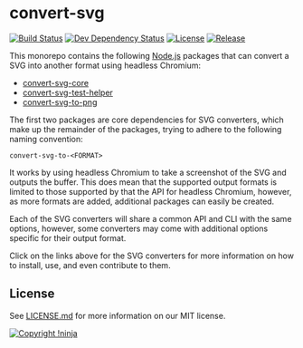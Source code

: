 # convert-svg

[![Build Status](https://img.shields.io/travis/NotNinja/convert-svg-to-png/develop.svg?style=flat-square)](https://travis-ci.org/NotNinja/convert-svg-to-png)
[![Dev Dependency Status](https://img.shields.io/david/dev/NotNinja/convert-svg-to-png.svg?style=flat-square)](https://david-dm.org/NotNinja/convert-svg-to-png?type=dev)
[![License](https://img.shields.io/github/license/NotNinja/convert-svg-to-png.svg?style=flat-square)](https://github.com/NotNinja/convert-svg-to-png/blob/master/LICENSE.md)
[![Release](https://img.shields.io/github/release/NotNinja/convert-svg-to-png.svg?style=flat-square)](https://github.com/NotNinja/convert-svg-to-png)

This monorepo contains the following [Node.js](https://nodejs.org) packages that can convert a SVG into another format
using headless Chromium:

* [convert-svg-core](https://github.com/NotNinja/convert-svg-to-png/tree/master/packages/convert-svg-core)
* [convert-svg-test-helper](https://github.com/NotNinja/convert-svg-to-png/tree/master/packages/convert-svg-test-helper)
* [convert-svg-to-png](https://github.com/NotNinja/convert-svg-to-png/tree/master/packages/convert-svg-to-png)

The first two packages are core dependencies for SVG converters, which make up the remainder of the packages, trying to
adhere to the following naming convention:

    convert-svg-to-<FORMAT>

It works by using headless Chromium to take a screenshot of the SVG and outputs the buffer. This does mean that the
supported output formats is limited to those supported by that the API for headless Chromium, however, as more formats
are added, additional packages can easily be created.

Each of the SVG converters will share a common API and CLI with the same options, however, some converters may come with
additional options specific for their output format.

Click on the links above for the SVG converters for more information on how to install, use, and even contribute to
them. 

## License

See [LICENSE.md](https://github.com/NotNinja/convert-svg-to-png/raw/master/LICENSE.md) for more information on our MIT
license.

[![Copyright !ninja](https://cdn.rawgit.com/NotNinja/branding/master/assets/copyright/base/not-ninja-copyright-186x25.png)](https://not.ninja)

